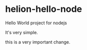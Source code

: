 # helion-hello-node
Hello World project for nodejs

It's very simple.

this is a very important change.
